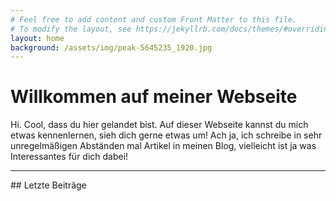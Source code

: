 ```yaml
---
# Feel free to add content and custom Front Matter to this file.
# To modify the layout, see https://jekyllrb.com/docs/themes/#overriding-theme-defaults
layout: home
background: /assets/img/peak-5645235_1920.jpg
---
```


# Willkommen auf meiner Webseite
Hi. Cool, dass du hier gelandet bist. Auf dieser Webseite kannst du mich etwas kennenlernen, sieh dich gerne etwas um! Ach ja, ich schreibe in sehr unregelmäßigen Abständen mal Artikel in meinen Blog, vielleicht ist ja was Interessantes für dich dabei!
<hr>
## Letzte Beiträge
